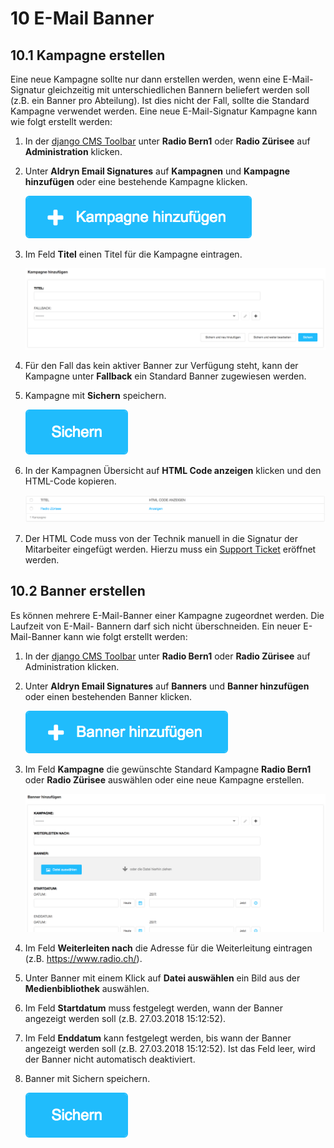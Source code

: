 
<a name="10-email-banner">10 E-Mail Banner</a>
==========
<a name="10-1-kampagne-erstellen">10.1 Kampagne erstellen</a>
-----------
Eine neue Kampagne sollte nur dann erstellen werden, wenn eine E-Mail-Signatur gleichzeitig mit unterschiedlichen Bannern beliefert werden soll (z.B. ein Banner pro Abteilung). Ist dies nicht der Fall, sollte die Standard Kampagne verwendet werden. Eine neue E-Mail-Signatur Kampagne kann wie folgt erstellt werden:

  1. In der [django CMS Toolbar](./grundlagen.md#1-1-django-cms-toolbar) unter **Radio Bern1** oder **Radio Zürisee** auf **Administration** klicken.
  2. Unter **Aldryn Email Signatures** auf **Kampagnen** und **Kampagne hinzufügen** oder eine bestehende Kampagne klicken.
      
      ![Bildschirmfoto_Kampagne_hinzufuegen](../screenshots/Bildschirmfoto_Kampagne_hinzufuegen.png)
  
  3. Im Feld **Titel** einen Titel für die Kampagne eintragen.
    
      ![Kampagne](../screenshots/Bildschirmfoto_Kampagne.png)
  
  4. Für den Fall das kein aktiver Banner zur Verfügung steht, kann der Kampagne unter **Fallback** ein Standard Banner zugewiesen werden.
  5. Kampagne mit **Sichern** speichern.
      
      ![Sichern](../screenshots/Bildschirmfoto_Sichern.png)
  
  6. In der Kampagnen Übersicht auf **HTML Code anzeigen** klicken und den HTML-Code kopieren.
      
      ![Erstellen Blau](../screenshots/Bildschirmfoto_Kampagnen.png)
  
  7. Der HTML Code muss von der Technik manuell in die Signatur der Mitarbeiter eingefügt werden. Hierzu muss ein [Support Ticket](./support-ticket.md#2-support-ticket) eröffnet werden.

<a name="10-2-banner-erstellen">10.2 Banner erstellen</a>
------------
Es können mehrere E-Mail-Banner einer Kampagne zugeordnet werden. Die Laufzeit von E-Mail- Bannern darf sich nicht überschneiden. Ein neuer E-Mail-Banner kann wie folgt erstellt werden:

  1. In der [django CMS Toolbar](./grundlagen.md#1-1-django-cms-toolbar) unter **Radio Bern1** oder **Radio Zürisee** auf Administration klicken.
  2. Unter **Aldryn Email Signatures** auf **Banners** und **Banner hinzufügen** oder einen bestehenden Banner klicken.
    
      ![Banner hinzufuegen](../screenshots/Bildschirmfoto_Banner_hinzufuegen.png)
  
  3. Im Feld **Kampagne** die gewünschte Standard Kampagne **Radio Bern1** oder **Radio Zürisee** auswählen oder eine neue Kampagne erstellen.
      
      ![Banner](../screenshots/Bildschirmfoto_Banner.png)
  
  4. Im Feld **Weiterleiten nach** die Adresse für die Weiterleitung eintragen (z.B. https://www.radio.ch/).
  5. Unter Banner mit einem Klick auf **Datei auswählen** ein Bild aus der **Medienbibliothek** auswählen.
  6. Im Feld **Startdatum** muss festgelegt werden, wann der Banner angezeigt werden soll (z.B. 27.03.2018 15:12:52).
  7. Im Feld **Enddatum** kann festgelegt werden, bis wann der Banner angezeigt werden soll (z.B. 27.03.2018 15:12:52). Ist das Feld leer, wird der Banner nicht automatisch deaktiviert.
  8. Banner mit Sichern speichern.
      
      ![Sichern](../screenshots/Bildschirmfoto_Sichern.png)
